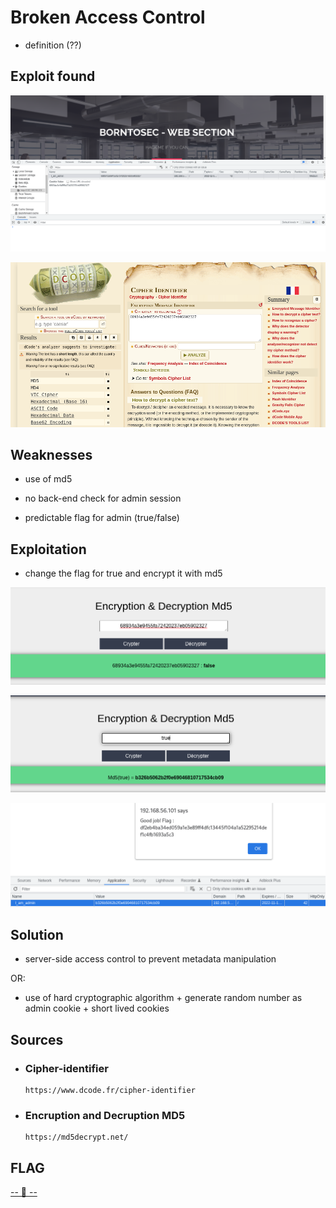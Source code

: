 # Broken Access Control

* definition (??)

## Exploit found

![?????](./Resource/1-cookies.png)

![?????](./Resource/2-cipher_identifier.png)

## Weaknesses

* use of md5

* no back-end check for admin session

* predictable flag for admin (true/false)

## Exploitation

* change the flag for true and encrypt it with md5

![?????](./Resource/3-Decrypter-false.png)

![?????](./Resource/4-Crypter-true.png)

![?????](./Resource/5-exploit.png)

## Solution

* server-side access control to prevent metadata manipulation

OR:

* use of hard cryptographic algorithm + generate random number as admin cookie + short lived cookies

## Sources

- ### Cipher-identifier
    ```
    https://www.dcode.fr/cipher-identifier
    ```
- ### Encruption and Decruption MD5
    ```
    https://md5decrypt.net/
    ```

## FLAG
[-- 🌱 --][2]

[2]: ./flag.txt